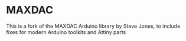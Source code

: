MAXDAC
======

This is a fork of the MAXDAC Arduino library by Steve Jones, to include fixes for modern Arduino toolkits and Attiny parts
